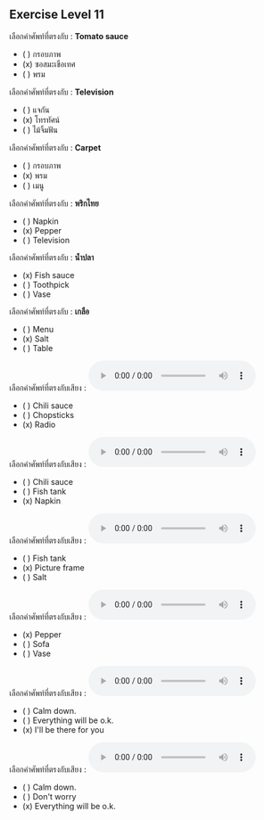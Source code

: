 ## Exercise Level 11

 เลือกคำศัพท์ที่ตรงกับ : **Tomato sauce**
 - ( ) กรอบภาพ
 - (x) ซอสมะเขือเทศ
 - ( ) พรม

 เลือกคำศัพท์ที่ตรงกับ : **Television**
 - ( ) แจกัน
 - (x) โทรทัศน์
 - ( ) ไม้จิ้มฟัน

 เลือกคำศัพท์ที่ตรงกับ : **Carpet**
 - ( ) กรอบภาพ
 - (x) พรม
 - ( ) เมนู

 เลือกคำศัพท์ที่ตรงกับ : **พริกไทย**
 - ( ) Napkin
 - (x) Pepper
 - ( ) Television

 เลือกคำศัพท์ที่ตรงกับ : **น้ำปลา**
 - (x) Fish sauce
 - ( ) Toothpick
 - ( ) Vase

 เลือกคำศัพท์ที่ตรงกับ : **เกลือ**
 - ( ) Menu
 - (x) Salt
 - ( ) Table

เลือกคำศัพท์ที่ตรงกับเสียง :  ![](/media/audio/radio.mp3) 
 - ( ) Chili sauce
 - ( ) Chopsticks
 - (x) Radio


เลือกคำศัพท์ที่ตรงกับเสียง :  ![](/media/audio/napkin.mp3) 
 - ( ) Chili sauce
 - ( ) Fish tank
 - (x) Napkin


เลือกคำศัพท์ที่ตรงกับเสียง :  ![](/media/audio/picture&#x20;frame.mp3) 
 - ( ) Fish tank
 - (x) Picture frame
 - ( ) Salt


เลือกคำศัพท์ที่ตรงกับเสียง :  ![](/media/audio/pepper.mp3) 
 - (x) Pepper
 - ( ) Sofa
 - ( ) Vase


เลือกคำศัพท์ที่ตรงกับเสียง  :  **![](/media/audio/I'll&#x20;be&#x20;there&#x20;for&#x20;you.mp3)**
 - ( ) Calm down.
 - ( ) Everything will be o.k.
 - (x) I'll be there for you


เลือกคำศัพท์ที่ตรงกับเสียง :  ![](/media/audio/Everything&#x20;will&#x20;be&#x20;O.K..mp3) 
 - ( ) Calm down.
 - ( ) Don't worry
 - (x) Everything will be o.k.

